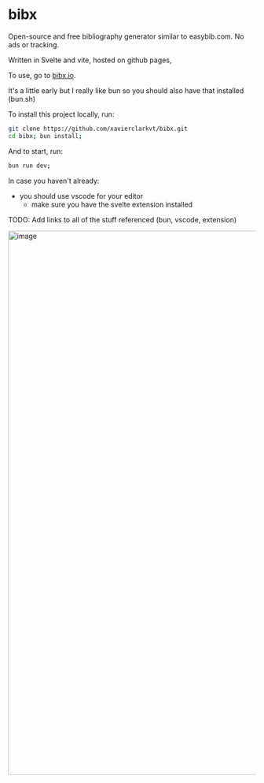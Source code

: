 # bibx
Open-source and free bibliography generator similar to easybib.com. No ads or tracking.

Written in Svelte and vite, hosted on github pages, 

To use, go to [bibx.io](bibx.io). 

It's a little early but I really like bun so you should also have that installed (bun.sh)

To install this project locally, run:
```bash
git clone https://github.com/xavierclarkvt/bibx.git
cd bibx; bun install;
```

And to start, run:
```bash
bun run dev;
```

In case you haven't already:
- you should use vscode for your editor
  - make sure you have the svelte extension installed

TODO: Add links to all of the stuff referenced (bun, vscode, extension)

<img width="1104" alt="image" src="https://user-images.githubusercontent.com/70333748/178888015-2a2e851e-3d83-4c02-b4e1-f14f886a317f.png">
